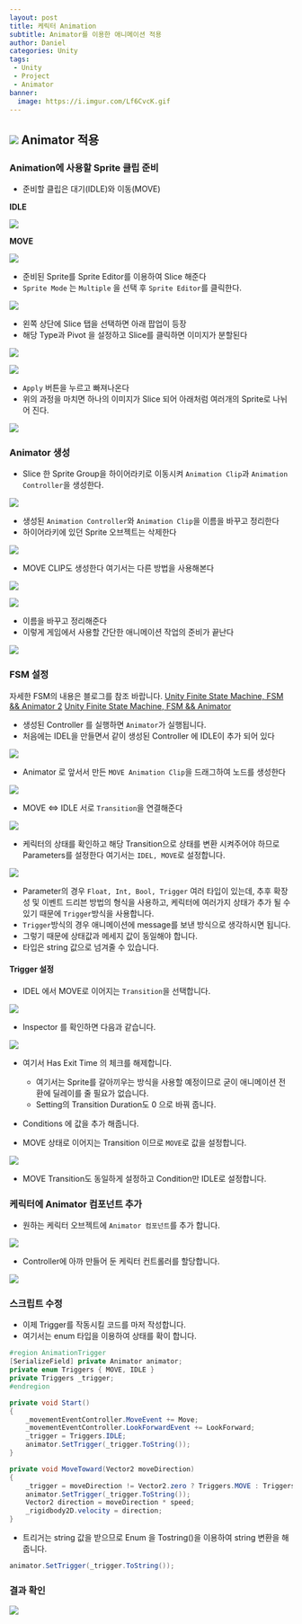 ```yaml
---
layout: post
title: 케릭터 Animation
subtitle: Animator를 이용한 애니메이션 적용
author: Daniel
categories: Unity
tags: 
 - Unity
 - Project
 - Animator
banner:
  image: https://i.imgur.com/Lf6CvcK.gif
---
```

![](https://teamsparta.notion.site/image/https%3A%2F%2Fs3-us-west-2.amazonaws.com%2Fsecure.notion-static.com%2F573d499f-80ac-4e49-a243-d5079503ca40%2F3.png?table=block&id=d5e15def-1ac2-420f-9c62-49b36a9a637e&spaceId=83c75a39-3aba-4ba4-a792-7aefe4b07895&width=2000&userId=&cache=v2)
Animator 적용
--

### Animation에 사용할 Sprite 클립 준비

- 준비할 클립은 대기(IDLE)와 이동(MOVE)

**IDLE**

![](https://i.imgur.com/iXBoCbG.jpg)

**MOVE**

![](https://i.imgur.com/CsPZaAD.jpg)

- 준비된 Sprite를 Sprite Editor를 이용하여 Slice 해준다
- `Sprite Mode` 는 `Multiple` 을 선택 후 `Sprite Editor`를 클릭한다.

![](https://i.imgur.com/QogLVEC.jpg)

- 왼쪽 상단에 Slice 탭을 선택하면 아래 팝업이 등장
- 해당 Type과 Pivot 을 설정하고 Slice를 클릭하면 이미지가 분할된다

![](https://i.imgur.com/D5VpYzd.jpg)

![](https://i.imgur.com/yGW2Wod.jpg)

- `Apply` 버튼을 누르고 빠져나온다
- 위의 과정을 마치면 하나의 이미지가 Slice 되어 아래처럼 여러개의 Sprite로 나뉘어 진다.

![](https://i.imgur.com/crRVObV.jpg)

### Animator 생성

- Slice 한 Sprite Group을 하이어라키로 이동시켜 `Animation Clip`과  `Animation Controller`을 생성한다.

![](https://i.imgur.com/ywFZ00P.gif)

- 생성된 `Animation Controller`와 `Animation Clip`을 이름을 바꾸고 정리한다
- 하이어라키에 있던 Sprite 오브젝트는 삭제한다

![](https://i.imgur.com/V651eHR.jpg)

- MOVE CLIP도 생성한다 여기서는 다른 방법을 사용해본다

![](https://i.imgur.com/7Lp3k7O.jpg)

![](https://i.imgur.com/wsaeJkX.jpg)

- 이름을 바꾸고 정리해준다
- 이렇게 게임에서 사용할 간단한 애니메이션 작업의 준비가 끝난다

![](https://i.imgur.com/bZPzVAj.jpg)

### FSM 설정

자세한 FSM의 내용은 블로그를 참조 바랍니다.
[Unity Finite State Machine, FSM && Animator 2](https://jhoon8903.github.io/unity/2023/10/09/FSM2.html)
[Unity Finite State Machine, FSM && Animator](https://jhoon8903.github.io/unity/2023/09/16/Unity_%EC%9C%A0%ED%95%9C%EC%83%81%ED%83%9C%EB%A8%B8%EC%8B%A0.html)

- 생성된 Controller 를 실행하면 `Animator`가 실행됩니다.
- 처음에는 IDEL을 만들면서 같이 생성된 Controller 에 IDLE이 추가 되어 있다

![](https://i.imgur.com/KIVXJOo.jpg)

- Animator 로 앞서서 만든 `MOVE Animation Clip`을 드래그하여 노드를 생성한다

![](https://i.imgur.com/Z1QOTem.gif)

- MOVE <=> IDLE 서로 `Transition`을 연결해준다 

![](https://i.imgur.com/26Z2dqG.jpg)

- 케릭터의 상태를 확인하고 해당 Transition으로 상태를 변환 시켜주어야 하므로 Parameters를 설정한다 여기서는 `IDEL, MOVE`로 설정합니다.

![](https://i.imgur.com/m4J1bxZ.jpg)

- Parameter의 경우 `Float, Int, Bool, Trigger` 여러 타입이 있는데, 추후 확장성 및 이벤트 드리븐 방법의 형식을 사용하고, 케릭터에 여러가지 상태가 추가 될 수 있기 때문에 `Trigger`방식을 사용합니다.
- `Trigger`방식의 경우 애니메이션에 message를 보낸 방식으로 생각하시면 됩니다.
- 그렇기 때문에 상태값과 메세지 값이 동일해야 합니다.
- 타입은 string 값으로 넘겨줄 수 있습니다.

#### Trigger 설정

- IDEL 에서 MOVE로 이어지는 `Transition`을 선택합니다.

![](https://i.imgur.com/txWOZlF.jpg)

- Inspector 를 확인하면 다음과 같습니다.

![](https://i.imgur.com/nP9cW5S.jpg)

- 여기서 Has Exit Time 의 체크를 해제합니다.
	- 여기서는 Sprite를 갈아끼우는 방식을 사용할 예정이므로 굳이 애니메이션 전환에 딜레이를 줄 필요가 없습니다.
	- Setting의 Transition Duration도 0 으로 바꿔 줍니다.

- Conditions 에 값을 추가 해줍니다.
- MOVE 상태로 이어지는 Transition 이므로 `MOVE`로 값을 설정합니다.

![](https://i.imgur.com/9f6sN5G.jpg)

- MOVE Transition도 동일하게 설정하고 Condition만 IDLE로 설정합니다.

### 케릭터에 Animator 컴포넌트 추가

- 원하는 케릭터 오브젝트에 `Animator 컴포넌트`를 추가 합니다.

![](https://i.imgur.com/k2DFJyC.jpg)

- Controller에 아까 만들어 둔 케릭터 컨트롤러를 할당합니다.

![](https://i.imgur.com/OrSbXb0.jpg)

### 스크립트 수정

- 이제 Trigger를 작동시킬 코드를 마저 작성합니다.
- 여기서는 enum 타입을 이용하여 상태를 확이 합니다.

```csharp
#region AnimationTrigger  
[SerializeField] private Animator animator;  
private enum Triggers { MOVE, IDLE }  
private Triggers _trigger;  
#endregion

private void Start()  
{  
	_movementEventController.MoveEvent += Move;  
	_movementEventController.LookForwardEvent += LookForward;  
	_trigger = Triggers.IDLE;  
	animator.SetTrigger(_trigger.ToString());  
}

private void MoveToward(Vector2 moveDirection)  
{  
	_trigger = moveDirection != Vector2.zero ? Triggers.MOVE : Triggers.IDLE;  
	animator.SetTrigger(_trigger.ToString());  
	Vector2 direction = moveDirection * speed;  
	_rigidbody2D.velocity = direction;  
}
```

- 트리거는 string 값을 받으므로 Enum 을 Tostring()을 이용하여 string 변환을 해줍니다.

```csharp
animator.SetTrigger(_trigger.ToString());
```


### 결과 확인


![](https://i.imgur.com/Lf6CvcK.gif)
